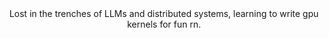 <div align="center">
<!--<img src="https://moe-counter.glitch.me/get/@:marpit19?theme=booru-koe">-->
Lost in the trenches of LLMs and distributed systems, learning to write gpu kernels for fun rn.
</div>
